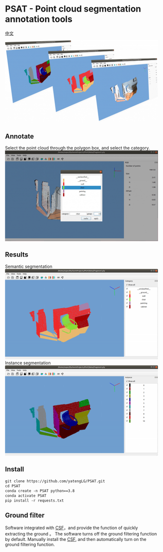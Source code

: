# PSAT - Point cloud segmentation annotation tools
[中文](README.md)

![](example/pic/psat.png)

## Annotate

Select the point cloud through the polygon box, and select the category.
![](example/pic/标注.png)
## Results
Semantic segmentation
![](example/pic/类别.png)
Instance segmentation
![](example/pic/实例.png)

## Install

```shell
git clone https://github.com/yatengLG/PSAT.git
cd PSAT
conda create -n PSAT python==3.8
conda activate PSAT
pip install -r requests.txt
```

## Ground filter
Software integrated with [CSF](https://github.com/jianboqi/CSF)，and provide the function of quickly extracting the ground 。
The software turns off the ground filtering function by default. 
Manually install the [CSF](https://github.com/jianboqi/CSF#how-to-use-csf-in-python), and then automatically turn on the ground filtering function.


